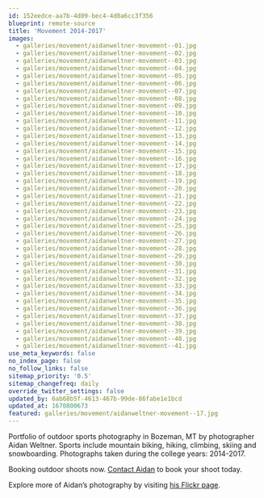 ```yaml
---
id: 152eedce-aa7b-4d09-bec4-4d0a6cc3f356
blueprint: remote-source
title: 'Movement 2014-2017'
images:
  - galleries/movement/aidanweltner-movement--01.jpg
  - galleries/movement/aidanweltner-movement--02.jpg
  - galleries/movement/aidanweltner-movement--03.jpg
  - galleries/movement/aidanweltner-movement--04.jpg
  - galleries/movement/aidanweltner-movement--05.jpg
  - galleries/movement/aidanweltner-movement--06.jpg
  - galleries/movement/aidanweltner-movement--07.jpg
  - galleries/movement/aidanweltner-movement--08.jpg
  - galleries/movement/aidanweltner-movement--09.jpg
  - galleries/movement/aidanweltner-movement--10.jpg
  - galleries/movement/aidanweltner-movement--11.jpg
  - galleries/movement/aidanweltner-movement--12.jpg
  - galleries/movement/aidanweltner-movement--13.jpg
  - galleries/movement/aidanweltner-movement--14.jpg
  - galleries/movement/aidanweltner-movement--15.jpg
  - galleries/movement/aidanweltner-movement--16.jpg
  - galleries/movement/aidanweltner-movement--17.jpg
  - galleries/movement/aidanweltner-movement--18.jpg
  - galleries/movement/aidanweltner-movement--19.jpg
  - galleries/movement/aidanweltner-movement--20.jpg
  - galleries/movement/aidanweltner-movement--21.jpg
  - galleries/movement/aidanweltner-movement--22.jpg
  - galleries/movement/aidanweltner-movement--23.jpg
  - galleries/movement/aidanweltner-movement--24.jpg
  - galleries/movement/aidanweltner-movement--25.jpg
  - galleries/movement/aidanweltner-movement--26.jpg
  - galleries/movement/aidanweltner-movement--27.jpg
  - galleries/movement/aidanweltner-movement--28.jpg
  - galleries/movement/aidanweltner-movement--29.jpg
  - galleries/movement/aidanweltner-movement--30.jpg
  - galleries/movement/aidanweltner-movement--31.jpg
  - galleries/movement/aidanweltner-movement--32.jpg
  - galleries/movement/aidanweltner-movement--33.jpg
  - galleries/movement/aidanweltner-movement--34.jpg
  - galleries/movement/aidanweltner-movement--35.jpg
  - galleries/movement/aidanweltner-movement--36.jpg
  - galleries/movement/aidanweltner-movement--37.jpg
  - galleries/movement/aidanweltner-movement--38.jpg
  - galleries/movement/aidanweltner-movement--39.jpg
  - galleries/movement/aidanweltner-movement--40.jpg
  - galleries/movement/aidanweltner-movement--41.jpg
use_meta_keywords: false
no_index_page: false
no_follow_links: false
sitemap_priority: '0.5'
sitemap_changefreq: daily
override_twitter_settings: false
updated_by: 6ab68b5f-4613-467b-99de-86fabe1e1bcd
updated_at: 1670800673
featured: galleries/movement/aidanweltner-movement--17.jpg
---
```

Portfolio of outdoor sports photography in Bozeman, MT by photographer Aidan Weltner.
Sports include mountain biking, hiking, climbing, skiing and snowboarding. Photographs taken during the college years: 2014-2017.

Booking outdoor shoots now. [Contact Aidan](/contact) to book your shoot today.

Explore more of Aidan’s photography by visiting [his Flickr page](https://www.flickr.com/people/aidanweltner/).